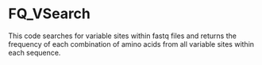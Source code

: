 # FQ_VSearch
This code searches for variable sites within fastq files and returns the frequency of each combination of amino acids from all variable sites within each sequence. 

